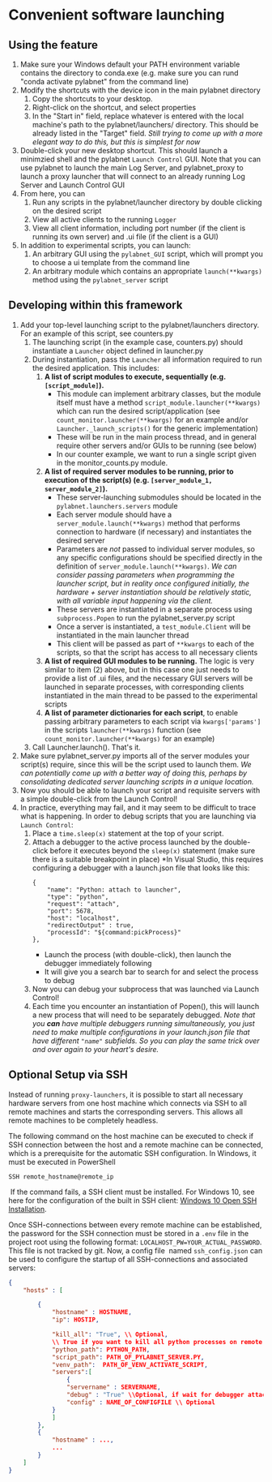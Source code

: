 # Convenient software launching

## Using the feature

1. Make sure your Windows default your PATH environment variable contains the directory to conda.exe (e.g. make sure you can rund "conda activate pylabnet" from the command line)
2. Modify the shortcuts with the device icon in the main pylabnet directory
    1. Copy the shortcuts to your desktop.
    2. Right-click on the shortcut, and select properties
    3. In the "Start in" field, replace whatever is entered with the local machine's path to the pylabnet/launchers/ directory. This should be already listed in the "Target" field. *Still trying to come up with a more elegant way to do this, but this is simplest for now*
3. Double-click your new desktop shortcut. This should launch a minimzied shell and the pylabnet `Launch Control` GUI. Note that you can use pylabnet to launch the main Log Server, and pylabnet_proxy to launch a proxy launcher that will connect to an already running Log Server and Launch Control GUI
4. From here, you can
    1. Run any scripts in the pylabnet/launcher directory by double clicking on the desired script
    2. View all active clients to the running `Logger`
    3. View all client information, including port number (if the client is running its own server) and .ui file (if the client is a GUI)
5. In addition to experimental scripts, you can launch:
    1. An arbitrary GUI using the `pylabnet_GUI` script, which will prompt you to choose a ui template from the command line
    2. An arbitrary module which contains an appropriate `launch(**kwargs)` method using the `pylabnet_server` script

## Developing within this framework

1. Add your top-level launching script to the pylabnet/launchers directory. For an example of this script, see counters.py
    1. The launching script (in the example case, counters.py) should instantiate a `Launcher` object defined in launcher.py
    2. During instantiation, pass the `Launcher` all information required to run the desired application. This includes:
        1. **A list of script modules to execute, sequentially (e.g. `[script_module]`).**
            * This module can implement arbitrary classes, but the module itself must have a method `script_module.launcher(**kwargs)` which can run the desired script/application (see `count_monitor.launcher(**kwargs)` for an example and/or `Launcher._launch_scripts()` for the generic implementation)
            * These will be run in the main process thread, and in general require other servers and/or GUIs to be running (see below)
            * In our counter example, we want to run a single script given in the monitor_counts.py module.
        2. **A list of required server modules to be running, prior to execution of the script(s) (e.g. `[server_module_1, server_module_2]`).**
            * These server-launching submodules should be located in the `pylabnet.launchers.servers` module
            * Each server module should have a `server_module.launch(**kwargs)` method that performs connection to hardware (if necessary) and instantiates the desired server
            * Parameters are *not* passed to individual server modules, so any specific configurations should be specified directly in the definition of `server_module.launch(**kwargs)`. *We can consider passing parameters when programming the launcher script, but in reality once configured initially, the hardware + server instantiation should be relatively static, with all variable input happening via the client.*
            * These servers are instantiated in a separate process using `subprocess.Popen` to run the pylabnet_server.py script
            * Once a server is instantiated, a `test_module.Client` will be instantiated in the main launcher thread
            * This client will be passed as part of `**kwargs` to each of the scripts, so that the script has access to all necessary clients
        3. **A list of required GUI modules to be running.** The logic is very similar to item (2) above, but in this case one just needs to provide a list of .ui files, and the necessary GUI servers will be launched in separate processes, with corresponding clients instantiated in the main thread to be passed to the experimental scripts
        4. **A list of parameter dictionaries for each script**, to enable passing arbitrary parameters to each script via `kwargs['params']` in the scripts `launcher(**kwargs)` function (see `count_monitor.launcher(**kwargs)` for an example)
    3. Call Launcher.launch(). That's it.
2. Make sure pylabnet_server.py imports all of the server modules your script(s) require, since this will be the script used to launch them. *We can potentially come up with a better way of doing this, perhaps by consolidating dedicated server launching scripts in a unique location.*
3. Now you should be able to launch your script and requisite servers with a simple double-click from the Launch Control!
4. In practice, everything may fail, and it may seem to be difficult to trace what is happening. In order to debug scripts that you are launching via `Launch Control`:
    1. Place a `time.sleep(x)` statement at the top of your script.
    2. Attach a debugger to the active process launched by the double-click before it executes beyond the `sleep(x)` statement
    (make sure there is a suitable breakpoint in place)
        *In Visual Studio, this requires configuring a debugger with a launch.json file that looks like this:
        ```
        {
            "name": "Python: attach to launcher",
            "type": "python",
            "request": "attach",
            "port": 5678,
            "host": "localhost",
            "redirectOutput" : true,
            "processId": "${command:pickProcess}"
        },
        ```
        * Launch the process (with double-click), then launch the debugger immediately following
        * It will give you a search bar to search for and select the process to debug
    3. Now you can debug your subprocess that was launched via Launch Control!
    4. Each time you encounter an instantiation of Popen(), this will launch a new process that will need to be separately debugged. *Note that you **can** have multiple debuggers running simultaneously, you just need to make multiple configurations in your launch.json file that have different `"name"` subfields. So you can play the same trick over and over again to your heart's desire.*

## Optional Setup via SSH

Instead of running `proxy-launchers`, it is possible to start all necessary hardware servers from one host machine which connects via SSH to all remote machines and starts the corresponding servers. This allows all remote machines to be completely headless.

The following command on the host machine can be executed to check if SSH connection between the host and a remote machine can be connected, which is a prerequisite for the automatic SSH configuration. In Windows, it must be executed in PowerShell

`SSH remote_hostname@remote_ip`

 If the command fails, a SSH client must be installed. For Windows 10, see here for the configuration of the built in SSH client: [Windows 10 Open SSH Installation](https://docs.microsoft.com/en-us/windows-server/administration/openSSH/openSSH_install_firstuse).

Once SSH-connections between every remote machine can be established, the password for the SSH connection must be stored in a `.env` file in the project root using the following format: `LOCALHOST_PW=YOUR_ACTUAL_PASSWORD`. This file is not tracked by git. Now, a config file  named `ssh_config.json` can be used to configure the startup of all SSH-connections and associated servers:

```json
{
    "hosts" : [

        {
            "hostname" : HOSTNAME,
            "ip": HOSTIP,

            "kill_all": "True", \\ Optional,
            \\ True if you want to kill all python processes on remote machine before server launching.
            "python_path": PYTHON_PATH,
            "script_path": PATH_OF_PYLABNET_SERVER.PY,
            "venv_path":  PATH_OF_VENV_ACTIVATE_SCRIPT,
            "servers":[
                {
                "servername" : SERVERNAME,
                "debug" : "True" \\Optional, if wait for debugger attachment.
                "config" : NAME_OF_CONFIGFILE \\ Optional
            }
            ]
        },
        {
            "hostname" : ...,
            ...
        }
    ]
}

```